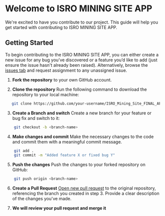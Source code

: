 # Welcome to ISRO MINING SITE APP


We're excited to have you contribute to our project. This guide will help you get started with contributing to ISRO MINING SITE APP.

## Getting Started


To begin contributing to the ISRO MINING SITE APP, you can either create a new issue for any bug you’ve discovered or a feature you’d like to add (just ensure the issue hasn't already been raised). Alternatively, browse the [issues tab](https://github.com/Devanik21/ISRO_Mining_Site_FINAL_APP/issues) and request assignment to any unassigned issue.

1) **Fork the repository** to your own GitHub account.
2. **Clone the repository**
Run the following command to download the repository to your local machine:
```bash
   git clone https://github.com/your-username/ISRO_Mining_Site_FINAL_APP.git
```
3) **Create a Branch and switch**
Create a new branch for your feature or bug fix and switch to it:
```bash
    git checkout -b <branch-name>
```
4) **Make changes and commit**
Make the necessary changes to the code and commit them with a meaningful commit message.

```bash
    git add .
    git commit -m "Added feature X or fixed bug Y"
```
5) **Push the changes**
Push the changes to your forked repository on GitHub:
```bash
    git push origin <branch-name>
```
6) **Create a Pull Request**
[Open new pull request](https://github.com/Devanik21/ISRO_Mining_Site_FINAL_APP/compare) to the original repository, referencing the branch you created in step 3.
Provide a clear description of the changes you've made.

7) **We will review your pull request and merge it**
